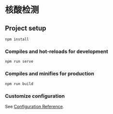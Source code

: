 <!--
 * @Author: Humphrey humphrey_cn@163.com
 * @Date: 2023-02-07 13:34:35
 * @LastEditors: Humphrey humphrey_cn@163.com
 * @LastEditTime: 2023-02-07 13:34:53
 * @FilePath: /humphrey-ui/README.md
 * @Description: 文档说明
-->
# 核酸检测

## Project setup
```
npm install
```

### Compiles and hot-reloads for development
```
npm run serve
```

### Compiles and minifies for production
```
npm run build
```

### Customize configuration
See [Configuration Reference](https://cli.vuejs.org/config/).

